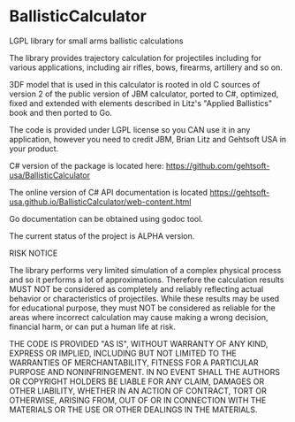 # BallisticCalculator
LGPL library for small arms ballistic calculations 

The library provides trajectory calculation for projectiles including for various 
applications, including air rifles, bows, firearms, artillery and so on. 

3DF model that is used in this calculator is rooted in old C sources of version 2 of the public version of JBM 
calculator, ported to C#, optimized, fixed and extended with elements described in 
Litz's "Applied Ballistics" book and then ported to Go. 

The code is provided under LGPL license so you CAN use it in any application, however you 
need to credit JBM, Brian Litz and Gehtsoft USA in your product.

C# version of the package is located here: https://github.com/gehtsoft-usa/BallisticCalculator

The online version of C# API documentation is located https://gehtsoft-usa.github.io/BallisticCalculator/web-content.html

Go documentation can be obtained using godoc tool.

The current status of the project is ALPHA version.

RISK NOTICE

The library performs very limited simulation of a complex physical process and so it performs a lot of approximations. Therefore the calculation results MUST NOT be considered as completely and reliably reflecting actual behavior or characteristics of projectiles. While these results may be used for educational purpose, they must NOT be considered as reliable for the areas where incorrect calculation may cause making a wrong decision, financial harm, or can put a human life at risk. 

THE CODE IS PROVIDED "AS IS", WITHOUT WARRANTY OF ANY KIND, EXPRESS OR IMPLIED, INCLUDING BUT NOT LIMITED TO THE WARRANTIES OF MERCHANTABILITY, FITNESS FOR A PARTICULAR PURPOSE AND NONINFRINGEMENT. IN NO EVENT SHALL THE AUTHORS OR COPYRIGHT HOLDERS BE LIABLE FOR ANY CLAIM, DAMAGES OR OTHER LIABILITY, WHETHER IN AN ACTION OF CONTRACT, TORT OR OTHERWISE, ARISING FROM, OUT OF OR IN CONNECTION WITH THE MATERIALS OR THE USE OR OTHER DEALINGS IN THE MATERIALS.
